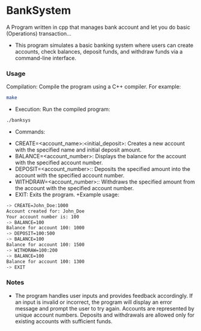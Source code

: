 # BankSystem
A Program written in cpp that manages bank account and let you do basic (Operations) transaction...

+ This program simulates a basic banking system where users can create accounts,
check balances, deposit funds, and withdraw funds via a command-line interface.

### Usage
Compilation: Compile the program using a C++ compiler. For example:

```sh
make
```

- Execution: Run the compiled program:

```bash
./banksys
```
+ Commands:

- CREATE=<account_name>:<initial_deposit>: Creates a new account with the specified name and initial deposit amount.
- BALANCE=<account_number>: Displays the balance for the account with the specified account number.
- DEPOSIT=<account_number>:<amount>: Deposits the specified amount into the account with the specified account number.
- WITHDRAW=<account_number>:<amount>: Withdraws the specified amount from the account with the specified account number.
- EXIT: Exits the program.
+Example usage:

```sh
-> CREATE=John_Doe:1000
Account created for: John_Doe
Your account number is: 100
-> BALANCE=100
Balance for account 100: 1000
-> DEPOSIT=100:500
-> BALANCE=100
Balance for account 100: 1500
-> WITHDRAW=100:200
-> BALANCE=100
Balance for account 100: 1300
-> EXIT
```
### Notes
- The program handles user inputs and provides feedback accordingly.
If an input is invalid or incorrect, the program will display an error message and prompt the user to try again.
Accounts are represented by unique account numbers.
Deposits and withdrawals are allowed only for existing accounts with sufficient funds.